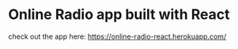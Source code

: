 # Online Radio app built with React

check out the app here: https://online-radio-react.herokuapp.com/
